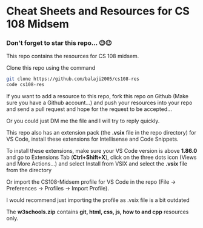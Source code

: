 # Cheat Sheets and Resources for CS 108 Midsem

### Don't forget to star this repo... 😉😉

This repo contains the resources for CS 108 midsem.

Clone this repo using the command

```bash
git clone https://github.com/balaji2005/cs108-res
code cs108-res
```

If you want to add a resource to this repo, fork this repo on Github (Make sure you have a Github account...) and push your resources into your repo and send a pull request and hope for the request to be accepted...

Or you could just DM me the file and I will try to reply quickly.

This repo also has an extension pack (the __.vsix__ file in the repo directory) for VS Code, install these extensions for Intellisense and Code Snippets.

To install these extensions, make sure your VS Code version is above __1.86.0__ and go to Extensions Tab (__Ctrl+Shift+X__), click on the three dots icon (Views and More Actions...) and select Install from VSIX and select the __.vsix__ file from the directory

Or import the CS108-Midsem profile for VS Code in the repo (File -> Preferences -> Profiles -> Import Profile).

I would recommend just importing the profile as .vsix file is a bit outdated

The **w3schools.zip** contains __git, html, css, js, how to and cpp__ resources only.

